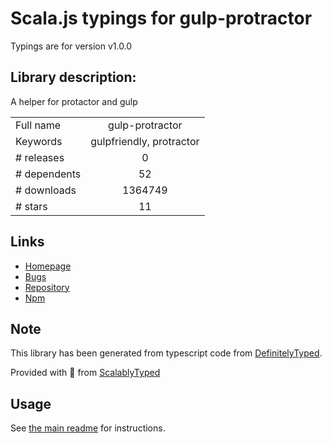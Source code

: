 
# Scala.js typings for gulp-protractor

Typings are for version v1.0.0

## Library description:
A helper for protactor and gulp

|                    |                 |
| ------------------ | :-------------: |
| Full name          | gulp-protractor |
| Keywords           | gulpfriendly, protractor |
| # releases         | 0 |
| # dependents       | 52 |
| # downloads        | 1364749 |
| # stars            | 11 |

## Links
- [Homepage](https://github.com/mllrsohn/gulp-protractor)
- [Bugs](https://github.com/mllrsohn/gulp-protractor/issues)
- [Repository](https://github.com/mllrsohn/gulp-protractor)
- [Npm](https://www.npmjs.com/package/gulp-protractor)
    


## Note
This library has been generated from typescript code from [DefinitelyTyped](https://definitelytyped.org).

Provided with :purple_heart: from [ScalablyTyped](https://github.com/oyvindberg/ScalablyTyped)

## Usage
See [the main readme](../../readme.md) for instructions.


